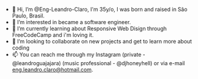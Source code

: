 - 👋 Hi, I’m @Eng-Leandro-Claro, I'm 35y/o, I was born and raised in São Paulo, Brasil.
- 👀 I’m interested in became a software engineer.
- 🌱 I’m currently learning about Responsive Web Disign through FreeCodeCamp and i'm loving it.
- 💞️ I’m looking to collaborate on new projects and get to learn more about coding
- 📫 You can reach me through my Instagram (private - @leandroguajajara) (music professional - @djhoneyhell) or via e-mail eng.leandro.claro@hotmail.com.

<!---
Eng-Leandro-Claro/Eng-Leandro-Claro is a ✨ special ✨ repository because its `README.md` (this file) appears on your GitHub profile.
You can click the Preview link to take a look at your changes.
--->

